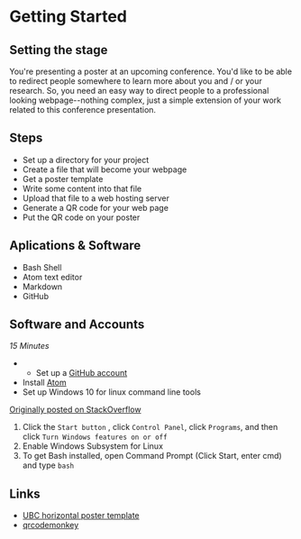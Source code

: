 # Getting Started

## Setting the stage

You\'re presenting a poster at an upcoming conference. You\'d like to be able to redirect people somewhere to learn more about you and / or your research. So, you need an easy way to direct people to a professional looking webpage--nothing complex, just a simple extension of your work related to this conference presentation.

## Steps

* Set up a directory for your project
* Create a file that will become your webpage
* Get a poster template
* Write some content into that file
* Upload that file to a web hosting server
* Generate a QR code for your web page
* Put the QR code on your poster

## Aplications & Software

* Bash Shell
* Atom text editor
* Markdown
* GitHub

## Software and Accounts

*15 Minutes*

* * Set up a [GitHub account](https://github.com/)
* Install [Atom](https://atom.io/)
* Set up Windows 10 for linux command line tools

[Originally posted on StackOverflow](https://stackoverflow.com/questions/36352627/how-to-enable-bash-in-windows-10-developer-preview/36465000#36465000)

1. Click the `Start button` , click `Control Panel`, click `Programs`, and then click `Turn Windows features on or off`
2. Enable Windows Subsystem for Linux
3. To get Bash installed, open Command Prompt (Click Start, enter cmd) and type `bash`

## Links

* [UBC horizontal poster template](https://it.ubc.ca/sites/ubcit.ubc.ca/files/ubc_research_poster_template.ppt)
* [qrcodemonkey](https://www.qrcode-monkey.com/)
